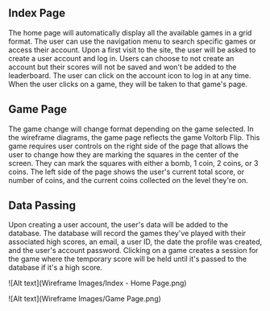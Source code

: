 ## Index Page

The home page will automatically display all the available games in a grid format. The user can use the navigation menu to search specific games or access their account. 
Upon a first visit to the site, the user will be asked to create a user account and log in. Users can choose to not create an account but their scores will not be saved and won't be added to the leaderboard. The user can click on the account icon to log in at any time. 
When the user clicks on a game, they will be taken to that game's page.

## Game Page

The game change will change format depending on the game selected. In the wireframe diagrams, the game page reflects the game Voltorb Flip. 
This game requires user controls on the right side of the page that allows the user to change how they are marking the squares in the center of the screen. They can mark the squares with either a bomb, 1 coin, 2 coins, or 3 coins. 
The left side of the page shows the user's current total score, or number of coins, and the current coins collected on the level they're on. 

## Data Passing

Upon creating a user account, the user's data will be added to the database. The database will record the games they've played with their associated high scores, an email, a user ID, the date the profile was created, and the user's account password. 
Clicking on a game creates a session for the game where the temporary score will be held until it's passed to the database if it's a high score. 


![Alt text](Wireframe Images/Index - Home Page.png)

![Alt text](Wireframe Images/Game Page.png)
